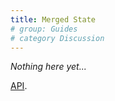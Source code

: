 ```yaml
---
title: Merged State
# group: Guides
# category Discussion
---
```


*Nothing here yet...*

[API](https://cleanjsweb.github.io/neat-react/functions/API.References.CleanState.MergedState.useMergedState.html).
